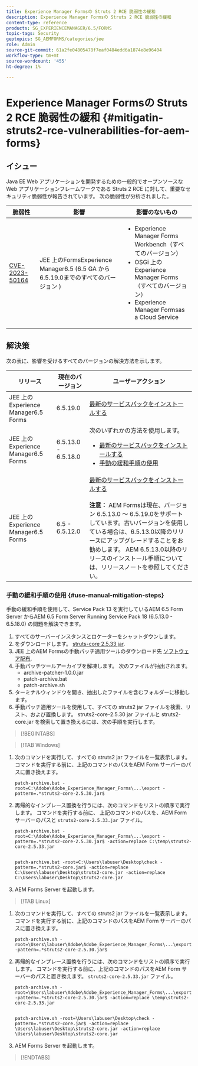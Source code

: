 ```yaml
---
title: Experience Manager Formsの Struts 2 RCE 脆弱性の緩和
description: Experience Manager Formsの Struts 2 RCE 脆弱性の緩和
content-type: reference
products: SG_EXPERIENCEMANAGER/6.5/FORMS
topic-tags: Security
geptopics: SG_AEMFORMS/categories/jee
role: Admin
source-git-commit: 61a2fe04805478f7eaf0484edd6a1874e8e96404
workflow-type: tm+mt
source-wordcount: '455'
ht-degree: 1%

---
```



# Experience Manager Formsの Struts 2 RCE 脆弱性の緩和 {#mitigatin-struts2-rce-vulnerabilities-for-aem-forms}

## イシュー

Java EE Web アプリケーションを開発するための一般的でオープンソースな Web アプリケーションフレームワークである Struts 2 RCE に対して、重要なセキュリティ脆弱性が報告されています。 次の脆弱性が分析されました。

| 脆弱性 | 影響 | 影響のないもの |
|---|---|---|
| [CVE-2023-50164](https://cve.mitre.org/cgi-bin/cvename.cgi?name=2023-50164) | JEE 上のFormsExperience Manager6.5 (6.5 GA から 6.5.19.0までのすべてのバージョン ) | <ul><li> Experience Manager Forms Workbench（すべてのバージョン）</li> <li> OSGi 上のExperience Manager Forms（すべてのバージョン） </li> <li> Experience Manager Formsas a Cloud Service </li> <ul> |

## 解決策

次の表に、影響を受けるすべてのバージョンの解決方法を示します。

| リリース | 現在のバージョン | ユーザーアクション |
|---|---|---|
| JEE 上のExperience Manager6.5 Forms | 6.5.19.0 | [最新のサービスパックをインストールする](https://experienceleague.adobe.com/docs/experience-manager-65/release-notes/aem-forms-current-service-pack-installation-instructions.html?lang=en) |
| JEE 上のExperience Manager6.5 Forms | 6.5.13.0 - 6.5.18.0 | 次のいずれかの方法を使用します。 <ul><li>  <a href="https://experienceleague.adobe.com/docs/experience-manager-65/release-notes/aem-forms-current-service-pack-installation-instructions.html?lang=en"> 最新のサービスパックをインストールする </a> </li> <li> <a href ="#use-manual-mitigation-steps"> 手動の緩和手順の使用 </a> |
| JEE 上のExperience Manager6.5 Forms | 6.5 - 6.5.12.0 | [最新のサービスパックをインストールする](https://experienceleague.adobe.com/docs/experience-manager-65/release-notes/aem-forms-current-service-pack-installation-instructions.html?lang=en)  </br> </br> **注意：** AEM Formsは現在、バージョン 6.5.13.0 ～ 6.5.19.0をサポートしています。古いバージョンを使用している場合は、6.5.13.0以降のリリースにアップグレードすることをお勧めします。 AEM 6.5.13.0以降のリリースのインストール手順については、リリースノートを参照してください。 |

### 手動の緩和手順の使用 {#use-manual-mitigation-steps}

手動の緩和手順を使用して、Service Pack 13 を実行しているAEM 6.5 Form Server からAEM 6.5 Form Server Running Service Pack 18 (6.5.13.0 - 6.5.18.0) の問題を解決できます。

1. すべてのサーバーインスタンスとロケーターをシャットダウンします。
1. をダウンロードします。 [struts-core 2.5.33 jar](https://repo1.maven.org/maven2/org/apache/struts/struts2-core/2.5.33/struts2-core-2.5.33.jar).
1. JEE 上のAEM Formsの手動パッチ適用ツールのダウンロード先 [ソフトウェア配布](https://experience.adobe.com/#/downloads/content/software-distribution/en/aem.html?package=/content/software-distribution/en/details.html/content/dam/aem/public/adobe/packages/cq650/servicepack/fd/patch_utility/archive-patcher-1.0.0.zip).
1. 手動パッチツールアーカイブを解凍します。 次のファイルが抽出されます。
   * archive-patcher-1.0.0.jar
   * patch-archive.bat
   * patch-archive.sh
1. ターミナルウィンドウを開き、抽出したファイルを含むフォルダーに移動します。
1. 手動パッチ適用ツールを使用して、すべての struts2 jar ファイルを検索、リスト、および置換します。 struts2-core-2.5.30 jar ファイルと struts2-core.jar を検索して置き換えるには、次の手順を実行します。


>[!BEGINTABS]

>[!TAB Windows]

1. 次のコマンドを実行して、すべての struts2 jar ファイルを一覧表示します。 コマンドを実行する前に、上記のコマンドのパスをAEM Form サーバーのパスに置き換えます。

   ```
   patch-archive.bat -root=C:\Adobe\Adobe_Experience_Manager_Forms\...\export -pattern=.*struts2-core-2.5.30.jar$
   ```

1. 再帰的なインプレース置換を行うには、次のコマンドをリストの順序で実行します。 コマンドを実行する前に、 上記のコマンドのパスを、AEM Form サーバーのパスと `struts2-core-2.5.33.jar` ファイル。


   ```
   patch-archive.bat -root=C:\Adobe\Adobe_Experience_Manager_Forms\...\export -pattern=.*struts2-core-2.5.30.jar$ -action=replace C:\temp\struts2-core-2.5.33.jar
   
   
   patch-archive.bat -root=C:\Users\labuser\Desktop\check -pattern=.*struts2-core.jar$ -action=replace C:\Users\labuser\Desktop\struts2-core.jar -action=replace C:\Users\labuser\Desktop\struts2-core.jar
   ```

1. AEM Forms Server を起動します。


>[!TAB Linux]

1. 次のコマンドを実行して、すべての struts2 jar ファイルを一覧表示します。 コマンドを実行する前に、上記のコマンドのパスをAEM Form サーバーのパスに置き換えます。

   ```
   patch-archive.sh -root=\Users\labuser\Adobe\Adobe_Experience_Manager_Forms\...\export -pattern=.*struts2-core-2.5.30.jar$
   ```

1. 再帰的なインプレース置換を行うには、次のコマンドをリストの順序で実行します。 コマンドを実行する前に、上記のコマンドのパスをAEM Form サーバーのパスと置き換えます。 `struts2-core-2.5.33.jar` ファイル。

   ```
   patch-archive.sh -root=\Users\labuser\Adobe\Adobe_Experience_Manager_Forms\...\export -pattern=.*struts2-core-2.5.30.jar$ -action=replace \temp\struts2-core-2.5.33.jar
   
   
   patch-archive.sh -root=\Users\labuser\Desktop\check -pattern=.*struts2-core.jar$ -action=replace \Users\labuser\Desktop\struts2-core.jar -action=replace \Users\labuser\Desktop\struts2-core.jar
   ```

1. AEM Forms Server を起動します。

>[!ENDTABS]




<!-- 
### Manual patching tool 


>[!BEGINTABS]

>[!TAB Windows]

    ```
    
    patch-archive.bat [-root=dir-or-file] [-pattern=regex] [-action=list(default)|delete|replace <replacement-file>]

    ```

* **dir-or-file**: Specifies path of directory containing multiple archives to patch. The default path for AEM Forms on JEE is <>. 
* **regex**: Specifies regular expression identifying a file or an archive entry to patch. It is tested against each file's or archive entry's absolute path. For example, the pattern `.*struts2-core-2.5.30.jar$` search for all the lines that end with the exact string `struts2-core-2.5.30.jar`.
* **list**: Lists the matched files or archive entries. It recursively searches for and reports all instances of the supplied pattern matched in any entry present in any archive file (zip/jar/war/ear) inside the supplied root directory. No changes are made to any file. It is the default action of the tool, when no action is specified.
* **delete**: Deletes the matched files or archive entries. If the matched entity is an archive, deletion happens before traversing it. This prevents any potentially matching entries inside it from being reported.  
* **replace**: Substitutes the matched files or archive entries with the supplied replacement. If the matched entity is an archive, replacement happens before traversing it. This prevents any potentially matching entries inside it from being reported.

>[!TAB macOS]

    ```
    
    patch-archive.sh [-root=dir-or-file] [-pattern=regex] [-action=list(default)|delete|replace <replacement-file>]

    ```

* **dir-or-file**: Specifies path of directory containing multiple archives to patch. The default path for AEM Forms on JEE is <>. 
* **regex**: Specifies regular expression identifying a file or an archive entry to patch. It is tested against each file's or archive entry's absolute path. For example, the pattern `.*struts2-core-2.5.30.jar$` search for all the lines that end with the exact string `struts2-core-2.5.30.jar`.
* **list**: Lists the matched files or archive entries. It recursively searches for and reports all instances of the supplied pattern matched in any entry present in any archive file (zip/jar/war/ear) inside the supplied root directory. No changes are made to any file. It is the default action of the tool, when no action is specified.
* **delete**: Deletes the matched files or archive entries. If the matched entity is an archive, deletion happens before traversing it. This prevents any potentially matching entries inside it from being reported.  
* **replace**: Substitutes the matched files or archive entries with the supplied replacement. If the matched entity is an archive, replacement happens before traversing it. This prevents any potentially matching entries inside it from being reported.  

>[!TAB Linux]

    ```
    
    patch-archive.sh [-root=dir-or-file] [-pattern=regex] [-action=list(default)|delete|replace <replacement-file>]

    ```

* **dir-or-file**: Specifies path of directory containing multiple archives to patch. The default path for AEM Forms on JEE is <>. 
* **regex**: Specifies regular expression identifying a file or an archive entry to patch. It is tested against each file's or archive entry's absolute path. For example, the pattern `.*struts2-core-2.5.30.jar$` search for all the lines that end with the exact string `struts2-core-2.5.30.jar`.
* **list**: Lists the matched files or archive entries. It recursively searches for and reports all instances of the supplied pattern matched in any entry present in any archive file (zip/jar/war/ear) inside the supplied root directory. No changes are made to any file. It is the default action of the tool, when no action is specified.
* **delete**: Deletes the matched files or archive entries. If the matched entity is an archive, deletion happens before traversing it. This prevents any potentially matching entries inside it from being reported.  
* **replace**: Substitutes the matched files or archive entries with the supplied replacement. If the matched entity is an archive, replacement happens before traversing it. This prevents any potentially matching entries inside it from being reported.  



>[!ENDTABS]









-->